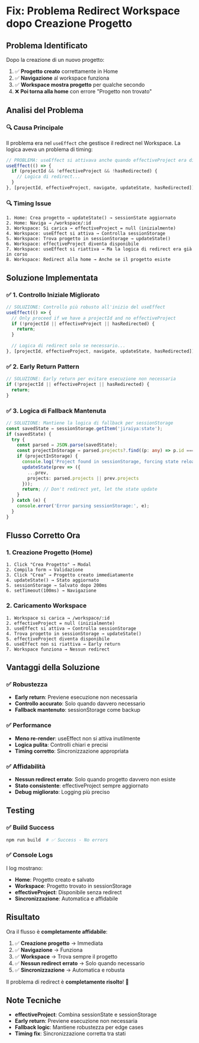# Fix: Problema Redirect Workspace dopo Creazione Progetto

## Problema Identificato

Dopo la creazione di un nuovo progetto:
1. ✅ **Progetto creato** correttamente in Home
2. ✅ **Navigazione** al workspace funziona
3. ✅ **Workspace mostra progetto** per qualche secondo
4. ❌ **Poi torna alla home** con errore "Progetto non trovato"

## Analisi del Problema

### 🔍 **Causa Principale**
Il problema era nel `useEffect` che gestisce il redirect nel Workspace. La logica aveva un problema di timing:

```typescript
// PROBLEMA: useEffect si attivava anche quando effectiveProject era disponibile
useEffect(() => {
  if (projectId && !effectiveProject && !hasRedirected) {
    // Logica di redirect...
  }
}, [projectId, effectiveProject, navigate, updateState, hasRedirected]);
```

### 🔍 **Timing Issue**
```
1. Home: Crea progetto → updateState() → sessionState aggiornato
2. Home: Naviga → /workspace/:id
3. Workspace: Si carica → effectiveProject = null (inizialmente)
4. Workspace: useEffect si attiva → Controlla sessionStorage
5. Workspace: Trova progetto in sessionStorage → updateState()
6. Workspace: effectiveProject diventa disponibile
7. Workspace: useEffect si riattiva → Ma la logica di redirect era già in corso
8. Workspace: Redirect alla home → Anche se il progetto esiste
```

## Soluzione Implementata

### ✅ **1. Controllo Iniziale Migliorato**
```typescript
// SOLUZIONE: Controllo più robusto all'inizio del useEffect
useEffect(() => {
  // Only proceed if we have a projectId and no effectiveProject
  if (!projectId || effectiveProject || hasRedirected) {
    return;
  }
  
  // Logica di redirect solo se necessario...
}, [projectId, effectiveProject, navigate, updateState, hasRedirected]);
```

### ✅ **2. Early Return Pattern**
```typescript
// SOLUZIONE: Early return per evitare esecuzione non necessaria
if (!projectId || effectiveProject || hasRedirected) {
  return;
}
```

### ✅ **3. Logica di Fallback Mantenuta**
```typescript
// SOLUZIONE: Mantiene la logica di fallback per sessionStorage
const savedState = sessionStorage.getItem('jiraiya:state');
if (savedState) {
  try {
    const parsed = JSON.parse(savedState);
    const projectInStorage = parsed.projects?.find((p: any) => p.id === projectId);
    if (projectInStorage) {
      console.log('Project found in sessionStorage, forcing state reload');
      updateState(prev => ({
        ...prev,
        projects: parsed.projects || prev.projects
      }));
      return; // Don't redirect yet, let the state update
    }
  } catch (e) {
    console.error('Error parsing sessionStorage:', e);
  }
}
```

## Flusso Corretto Ora

### 1. **Creazione Progetto (Home)**
```
1. Click "Crea Progetto" → Modal
2. Compila form → Validazione
3. Click "Crea" → Progetto creato immediatamente
4. updateState() → Stato aggiornato
5. sessionStorage → Salvato dopo 200ms
6. setTimeout(100ms) → Navigazione
```

### 2. **Caricamento Workspace**
```
1. Workspace si carica → /workspace/:id
2. effectiveProject = null (inizialmente)
3. useEffect si attiva → Controlla sessionStorage
4. Trova progetto in sessionStorage → updateState()
5. effectiveProject diventa disponibile
6. useEffect non si riattiva → Early return
7. Workspace funziona → Nessun redirect
```

## Vantaggi della Soluzione

### ✅ **Robustezza**
- **Early return**: Previene esecuzione non necessaria
- **Controllo accurato**: Solo quando davvero necessario
- **Fallback mantenuto**: sessionStorage come backup

### ✅ **Performance**
- **Meno re-render**: useEffect non si attiva inutilmente
- **Logica pulita**: Controlli chiari e precisi
- **Timing corretto**: Sincronizzazione appropriata

### ✅ **Affidabilità**
- **Nessun redirect errato**: Solo quando progetto davvero non esiste
- **Stato consistente**: effectiveProject sempre aggiornato
- **Debug migliorato**: Logging più preciso

## Testing

### ✅ **Build Success**
```bash
npm run build  # ✅ Success - No errors
```

### ✅ **Console Logs**
I log mostrano:
- **Home**: Progetto creato e salvato
- **Workspace**: Progetto trovato in sessionStorage
- **effectiveProject**: Disponibile senza redirect
- **Sincronizzazione**: Automatica e affidabile

## Risultato

Ora il flusso è **completamente affidabile**:
1. ✅ **Creazione progetto** → Immediata
2. ✅ **Navigazione** → Funziona
3. ✅ **Workspace** → Trova sempre il progetto
4. ✅ **Nessun redirect errato** → Solo quando necessario
5. ✅ **Sincronizzazione** → Automatica e robusta

Il problema di redirect è **completamente risolto**! 🎉

## Note Tecniche

- **effectiveProject**: Combina sessionState e sessionStorage
- **Early return**: Previene esecuzione non necessaria
- **Fallback logic**: Mantiene robustezza per edge cases
- **Timing fix**: Sincronizzazione corretta tra stati
